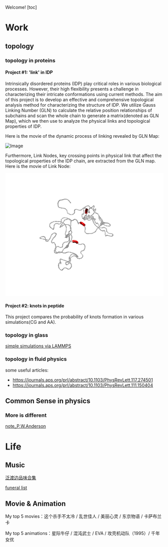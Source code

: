 Welcome!
[toc]

# Work

## topology

### topology in proteins

#### Project #1: 'link' in IDP

Intrinsically disordered proteins (IDP) play critical roles in various biological processes. However, their high flexibility presents a challenge in characterizing their intricate conformations using current methods. The aim of this project is to develop an effective and comprehensive topological analysis method for characterizing the structure of IDP. We utilize Gauss Linking Number (GLN) to calculate the relative position relationships of subchains and scan the whole chain to generate a matrix(denoted as GLN Map), which we then use to analyze the physical links and topological properties of IDP. 

Here is the movie of the dynamic process of linking revealed by GLN Map:

![Image](./topology_in_IDP/dynamic_process.gif)

Furthermore, Link Nodes, key crossing points in physical link that affect the topological properties of the IDP chain, are extracted from the GLN map. Here is the movie of Link Node:

![Image](./topology_in_IDP/linknode.gif)

#### Project #2: knots in peptide

This project compares the probability of knots formation in various simulations(CG and AA).

### topology in glass

[simple simulations via LAMMPS](./topology_in_glass/MD_in_LAMMPS.md)

### topology in fluid physics

some useful articles:

- https://journals.aps.org/prl/abstract/10.1103/PhysRevLett.117.274501
- https://journals.aps.org/prl/abstract/10.1103/PhysRevLett.111.150404

## Common Sense in physics

### More is different

[note_P.W.Anderson](/common_sense_phy/note1.md)

# Life

## Music

[泛渡边品味合集](https://music.apple.com/cn/playlist/%E6%B3%9B%E6%B8%A1%E8%BE%B9%E5%93%81%E5%91%B3%E5%90%88%E9%9B%86/pl.u-9N9L2GyIxmJMP73)

[funeral list](https://music.apple.com/cn/playlist/funeral%E6%AD%8C%E5%8D%95/pl.u-DdANrpPsa124vlk)

## Movie & Animation

My top 5 movies：这个杀手不太冷 / 乱世佳人 / 美丽心灵 / 东京物语 / 卡萨布兰卡

My top 5 animations：星际牛仔 / 混沌武士 / EVA / 攻壳机动队（1995）/ 千年女优

